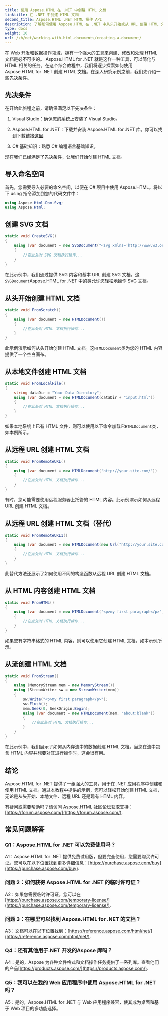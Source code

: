 ```yaml
---
title: 使用 Aspose.HTML 在 .NET 中创建 HTML 文档
linktitle: 在 .NET 中创建 HTML 文档
second_title: Aspose.HTML .NET HTML 操作 API
description: 了解如何使用 Aspose.HTML 在 .NET 中从头开始或从 URL 创建 HTML 文档。面向 Web 开发人员的综合教程。
type: docs
weight: 10
url: /zh/net/working-with-html-documents/creating-a-document/
---
```


在 Web 开发和数据操作领域，拥有一个强大的工具来创建、修改和处理 HTML 文档是必不可少的。 Aspose.HTML for .NET 就是这样一种工具，可以简化与 HTML 相关的任务。在这个综合教程中，我们将逐步探索如何使用 Aspose.HTML for .NET 创建 HTML 文档。在深入研究示例之前，我们先介绍一些先决条件。

## 先决条件

在开始此旅程之前，请确保满足以下先决条件：

1. Visual Studio：确保您的系统上安装了 Visual Studio。

2.  Aspose.HTML for .NET：下载并安装 Aspose.HTML for .NET 库。你可以找到下载链接[这里](https://releases.aspose.com/html/net/).

3. C# 基础知识：熟悉 C# 编程语言基础知识。

现在我们已经满足了先决条件，让我们开始创建 HTML 文档。

## 导入命名空间

首先，您需要导入必要的命名空间，以便在 C# 项目中使用 Aspose.HTML。将以下 using 指令添加到您的代码文件中：

```csharp
using Aspose.Html.Dom.Svg;
using Aspose.Html;
```

## 创建 SVG 文档

```csharp
static void CreateSVG()
{
    using (var document = new SVGDocument("<svg xmlns='http://www.w3.org/2000/svg'><circle cx='50' cy='50' r='40'/></svg>", "about:blank"))
    {
        //在此处对 SVG 文档执行操作...
    }
}
```

在此示例中，我们通过提供 SVG 内容和基本 URL 创建 SVG 文档。这`SVGDocument`Aspose.HTML for .NET 中的类允许您轻松地操作 SVG 文档。

## 从头开始创建 HTML 文档

```csharp
static void FromScratch()
{
    using (var document = new HTMLDocument())
    {
        //在此处对 HTML 文档执行操作...
    }
}
```

此示例演示如何从头开始创建 HTML 文档。这`HTMLDocument`类为您的 HTML 内容提供了一个空白画布。

## 从本地文件创建 HTML 文档

```csharp
static void FromLocalFile()
{
    string dataDir = "Your Data Directory";
    using (var document = new HTMLDocument(dataDir + "input.html"))
    {
        //在此处对 HTML 文档执行操作...
    }
}
```

如果本地系统上已有 HTML 文件，则可以使用以下命令加载它`HTMLDocument`类，如本例所示。

## 从远程 URL 创建 HTML 文档

```csharp
static void FromRemoteURL()
{
    using (var document = new HTMLDocument("http://your.site.com/"))
    {
        //在此处对 HTML 文档执行操作...
    }
}
```

有时，您可能需要使用远程服务器上托管的 HTML 内容。此示例演示如何从远程 URL 创建 HTML 文档。

## 从远程 URL 创建 HTML 文档（替代）

```csharp
static void FromRemoteURL1()
{
    using (var document = new HTMLDocument(new Url("http://your.site.com/")))
    {
        //在此处对 HTML 文档执行操作...
    }
}
```

此替代方法还展示了如何使用不同的构造函数从远程 URL 创建 HTML 文档。

## 从 HTML 内容创建 HTML 文档

```csharp
static void FromHTML()
{
    using (var document = new HTMLDocument("<p>my first paragraph</p>", "."))
    {
        //在此处对 HTML 文档执行操作...
    }
}
```

如果您有字符串格式的 HTML 内容，则可以使用它创建 HTML 文档，如本示例所示。

## 从流创建 HTML 文档

```csharp
static void FromStream()
{
    using (MemoryStream mem = new MemoryStream())
    using (StreamWriter sw = new StreamWriter(mem))
    {
        sw.Write("<p>my first paragraph</p>");
        sw.Flush();
        mem.Seek(0, SeekOrigin.Begin);
        using (var document = new HTMLDocument(mem, "about:blank"))
        {
            //在此处对 HTML 文档执行操作...
        }
    }
}
```

在此示例中，我们展示了如何从内存流中的数据创建 HTML 文档。当您在流中包含 HTML 内容并想要对其进行操作时，这会很有用。

## 结论

Aspose.HTML for .NET 提供了一组强大的工具，用于在 .NET 应用程序中创建和使用 HTML 文档。通过本教程中提供的示例，您可以轻松开始创建 HTML 文档，无论是从头开始、本地文件、远程 URL 还是现有 HTML 内容。

有疑问或需要帮助吗？请访问 Aspose.HTML 社区论坛获取支持：[https://forum.aspose.com/](https://forum.aspose.com/).

## 常见问题解答

### Q1：Aspose.HTML for .NET 可以免费使用吗？
 A1：Aspose.HTML for .NET 提供免费试用版，但要完全使用，您需要购买许可证。您可以在以下位置找到更多详细信息：[https://purchase.aspose.com/buy](https://purchase.aspose.com/buy).

### 问题 2：如何获得 Aspose.HTML for .NET 的临时许可证？
A2：如果您需要临时许可证，您可以在[https://purchase.aspose.com/temporary-license/](https://purchase.aspose.com/temporary-license/).

### 问题 3：在哪里可以找到 Aspose.HTML for .NET 的文档？
 A3：文档可以在以下位置找到：[https://reference.aspose.com/html/net/](https://reference.aspose.com/html/net/).

### Q4：还有其他用于.NET 开发的Aspose 库吗？
 A4：是的，Aspose 为各种文件格式和文档操作任务提供了一系列库。查看他们的产品[https://products.aspose.com/](https://products.aspose.com/).

### Q5：我可以在我的 Web 应用程序中使用 Aspose.HTML for .NET 吗？
A5：是的，Aspose.HTML for .NET 与 Web 应用程序兼容，使其成为桌面和基于 Web 项目的多功能选择。
